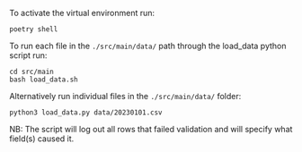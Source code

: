 To activate the virtual environment run:
```
poetry shell
```

To run each file in the `./src/main/data/` path through the load_data python script run:
```
cd src/main
bash load_data.sh
```

Alternatively run individual files in the `./src/main/data/` folder:
```
python3 load_data.py data/20230101.csv
```

NB: The script will log out all rows that failed validation and will specify what field(s) caused it.